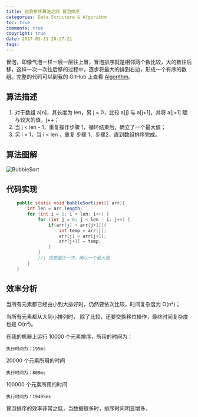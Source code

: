 ```yaml
---
title: 经典排序算法之四 冒泡排序
categories: Data Structure & Algorithm
toc: true
comments: true
copyright: true
date: 2017-03-31 20:27:21
tags:
---
```


冒泡，即像气泡一样一层一层往上冒，冒泡排序就是相邻两个数比较，大的数往后移，这样一次一次往后移的过程中，逐步将最大的排到右边，形成一个有序的数组。完整的代码可以到我的 GitHub 上查看 [Algorithm](https://github.com/mjd507/Algorithm)。

<!--more-->

## 算法描述

1. 对于数组 a[n]，其长度为 len，另 j = 0，比较 a[j] 与 a[j+1]，并将 a[j+1] 赋与较大的值，j++；
2. 当 j < len - 1，重复操作步骤 1，循环结束后，确立了一个最大值；
3. 另 i = 1，当 i < len ，重复 步骤 1、步骤2，直到数组排序完成。



## 算法图解

![BubbleSort](/images/Algorithm/BubbleSort.png)

## 代码实现

```java
	public static void bubbleSort(int[] arr){
		int len = arr.length;
		for (int i = 1; i < len; i++) {
			for (int j = 0; j < len - i; j++) {
				if(arr[j] > arr[j+1]){
					int temp = arr[j];
					arr[j] = arr[j+1];
					arr[j+1] = temp;
				}
			}
			//j 完整遍历一次，确认一个最大值
		}
	}

```



## 效率分析

当所有元素都已经由小到大排好时，仍然要依次比较，时间复杂度为 O(n²)；

当所有元素都从大到小排列时， 除了比较，还要交换移位操作，最终时间复杂度也是  O(n²)。

在我的机器上运行 10000 个元素排序，所用的时间为：

```
执行时间为：195ms
```

20000 个元素所用的时间

```
执行时间为：809ms
```

100000 个元素所用的时间

```
执行时间为：19495ms
```



冒泡排序的效率非常之低，当数据很多时，排序时间明显增多。




